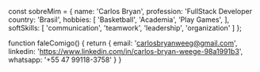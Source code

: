 const sobreMim = {
 name: 'Carlos Bryan',
 profession: 'FullStack  Developer 
 country: 'Brasil',
 hobbies: [
   'Basketball',
   'Academia',
   'Play Games',
 ],
 softSkills: [
   'communication',
   'teamwork',
   'leadership',
   'organization'
 ]
};

function faleComigo() {
 return {
   email: 'carlosbryanweeg@gmail.com',
   linkedin: 'https://www.linkedin.com/in/carlos-bryan-weege-98a1991b3',
   whatsapp: '+55 47 99118-3758'
 }
}
